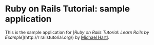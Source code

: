 # Ruby on Rails Tutorial: sample application
This is the sample application for [*Ruby on Rails Tutorial:
Learn Rails by Example*](http://r railstutorial.org/) by
[Michael Hartl](http://michaelhartl.com/).


